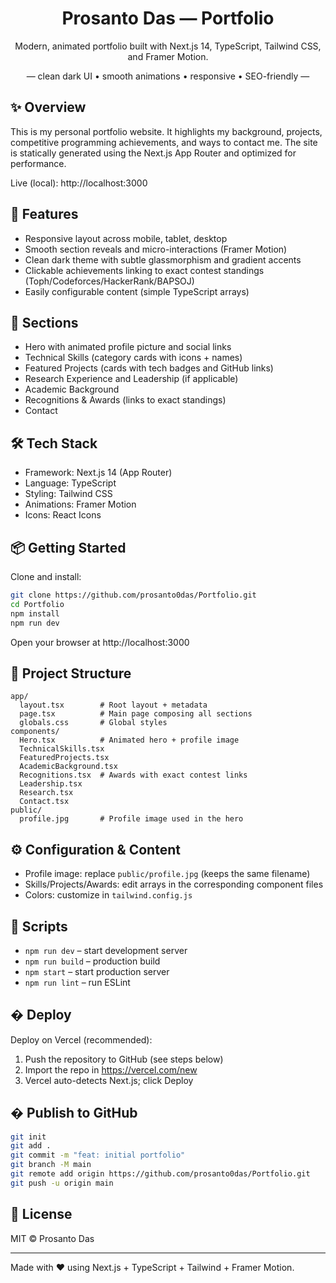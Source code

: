 <div align="center">

# Prosanto Das — Portfolio

Modern, animated portfolio built with Next.js 14, TypeScript, Tailwind CSS, and Framer Motion.

— clean dark UI • smooth animations • responsive • SEO-friendly —

</div>

## ✨ Overview

This is my personal portfolio website. It highlights my background, projects, competitive programming achievements, and ways to contact me. The site is statically generated using the Next.js App Router and optimized for performance.

Live (local): http://localhost:3000

## 🚀 Features

- Responsive layout across mobile, tablet, desktop
- Smooth section reveals and micro-interactions (Framer Motion)
- Clean dark theme with subtle glassmorphism and gradient accents
- Clickable achievements linking to exact contest standings (Toph/Codeforces/HackerRank/BAPSOJ)
- Easily configurable content (simple TypeScript arrays)

## 🧩 Sections

- Hero with animated profile picture and social links
- Technical Skills (category cards with icons + names)
- Featured Projects (cards with tech badges and GitHub links)
- Research Experience and Leadership (if applicable)
- Academic Background
- Recognitions & Awards (links to exact standings)
- Contact

## 🛠️ Tech Stack

- Framework: Next.js 14 (App Router)
- Language: TypeScript
- Styling: Tailwind CSS
- Animations: Framer Motion
- Icons: React Icons

## 📦 Getting Started

Clone and install:

```bash
git clone https://github.com/prosanto0das/Portfolio.git
cd Portfolio
npm install
npm run dev
```

Open your browser at http://localhost:3000

## 🧱 Project Structure

```
app/
  layout.tsx        # Root layout + metadata
  page.tsx          # Main page composing all sections
  globals.css       # Global styles
components/
  Hero.tsx          # Animated hero + profile image
  TechnicalSkills.tsx
  FeaturedProjects.tsx
  AcademicBackground.tsx
  Recognitions.tsx  # Awards with exact contest links
  Leadership.tsx
  Research.tsx
  Contact.tsx
public/
  profile.jpg       # Profile image used in the hero
```

## ⚙️ Configuration & Content

- Profile image: replace `public/profile.jpg` (keeps the same filename)
- Skills/Projects/Awards: edit arrays in the corresponding component files
- Colors: customize in `tailwind.config.js`

## 🧪 Scripts

- `npm run dev` – start development server
- `npm run build` – production build
- `npm start` – start production server
- `npm run lint` – run ESLint

## � Deploy

Deploy on Vercel (recommended):

1. Push the repository to GitHub (see steps below)
2. Import the repo in https://vercel.com/new
3. Vercel auto-detects Next.js; click Deploy

## � Publish to GitHub

```bash
git init
git add .
git commit -m "feat: initial portfolio"
git branch -M main
git remote add origin https://github.com/prosanto0das/Portfolio.git
git push -u origin main
```

## 📄 License

MIT © Prosanto Das

---

Made with ❤️ using Next.js + TypeScript + Tailwind + Framer Motion.
